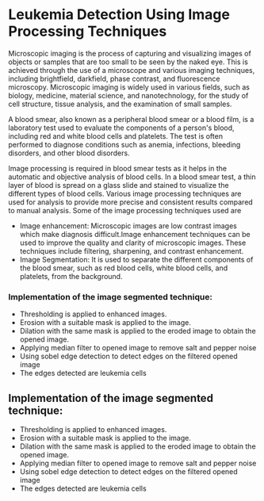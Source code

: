 # Leukemia Detection Using Image Processing Techniques

Microscopic imaging is the process of capturing and visualizing images of objects or samples that are too small to be seen by the naked eye. This is achieved through the use of a microscope and various imaging techniques, including brightfield, darkfield, phase contrast, and fluorescence microscopy. Microscopic imaging is widely used in various fields, such as biology, medicine, material science, and nanotechnology, for the study of cell structure, tissue analysis, and the examination of small samples.

A blood smear, also known as a peripheral blood smear or a blood film, is a laboratory test used to evaluate the components of a person's blood, including red and white blood cells and platelets. The test is often performed to diagnose conditions such as anemia, infections, bleeding disorders, and other blood disorders.

Image processing is required in blood smear tests as it helps in the automatic and objective analysis of blood cells. In a blood smear test, a thin layer of blood is spread on a glass slide and stained to visualize the different types of blood cells. Various image processing techniques are used for analysis to provide more precise and consistent results compared to manual analysis. Some of the image processing techniques used are

- Image enhancement: Microscopic images are low contrast images which make diagnosis difficult.Image enhancement techniques can be used to improve the quality and clarity of microscopic images. These techniques include filtering, sharpening, and contrast enhancement.
- Image Segmentation: It is used to separate the different components of the blood smear, such as red blood cells, white blood cells, and platelets, from the background.



### Implementation of the image segmented technique:

- Thresholding is applied to enhanced images.
- Erosion with a suitable mask is applied to the image.
- Dilation with the same mask is applied to the eroded image to obtain the opened image.
- Applying median filter to opened image to remove salt and pepper noise
- Using sobel edge detection to detect edges on the filtered opened image
- The edges detected are leukemia cells

## Implementation of the image segmented technique:

- Thresholding is applied to enhanced images.
- Erosion with a suitable mask is applied to the image.
- Dilation with the same mask is applied to the eroded image to obtain the opened image.
- Applying median filter to opened image to remove salt and pepper noise
- Using sobel edge detection to detect edges on the filtered opened image
- The edges detected are leukemia cells
